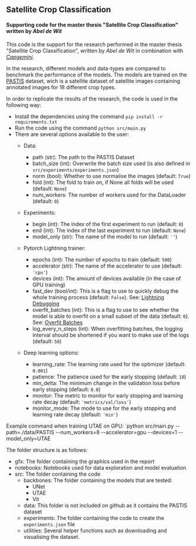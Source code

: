 ## Satellite Crop Classification
#### Supporting code for the master thesis "Satellite Crop Classification" written by _Abel de Wit_

This code is the support for the research performed in the master thesis "Satellite Crop Classification", written by _Abel de Wit_ in combination with [_Capgemini_](https://www.capgemini.com/service/digital-services/insights-data/).

In the research, different models and data-types are compared to benchmark the performance of the models.
The models are trained on the [PASTIS](https://github.com/VSainteuf/pastis-benchmark) dataset, wich is a satellite dataset of satellite images containing annotated images for 18 different crop types. 

In order to replicate the results of the research, the code is used in the following way:
* Install the dependencies using the command `pip install -r requirements.txt`
* Run the code using the command `python src/main.py`
* There are several options available to the user:
  * Data:
    * path (str): The path to the PASTIS Dataset
    * batch_size (int): Overwrite the batch size used (is also defined in `src/experiments/experiments.json`)
    * norm (bool): Whether to use normalise the images (default: `True`)
    * fold (int): The fold to train on, if None all folds will be used (default: `None`) 
    * num_workers: The number of workers used for the DataLoader (default: `0`)
    
  * Experiments:
    * begin (int): The index of the first experiment to run (default: `0`) 
    * end (int): The index of the last experiment to run (default: `None`) 
    * model_only (str): The name of the model to run (default: `''`) 
    
  * Pytorch Lightning trainer:
    * epochs (int): The number of epochs to train (default: `500`) 
    * accelerator (str): The name of the accelerator to use (default: `'cpu'`)
    * devices (int): The amount of devices available (in the case of GPU training)
    * fast_dev (bool/int): This is a flag to use to quickly debug the whole training process (default: `False`). See: 
    [Lightning Debugging](https://pytorch-lightning.readthedocs.io/en/stable/common/debugging.html#fast-dev-run)
    * overfit_batches (int): This is a flag to use to see whether the model is able to overfit on a small subset of the data (default: `0`). See: [Overfit Batches](https://pytorch-lightning.readthedocs.io/en/stable/common/debugging.html#make-model-overfit-on-subset-of-data)
    * log_every_n_steps (int): When overfitting batches, the logging interval should be shortened if you want to make use of the logs (default: `50`)
    
  * Deep learning options:
    * learning_rate: The learning rate used for the optimizer (default: `0.001`)
    * patience: The patience used for the early stopping (default: `10`)
    * min_delta: The minimum change in the validation loss before early stopping (default: `0.0`)
    * monitor: The metric to monitor for early stopping and learning rate decay (default: `'metrics/val/loss'`)
    * monitor_mode:  The mode to use for the early stopping and learning rate decay (default: `'min'`)

Example command when training UTAE on GPU:
`python src/main.py --path=./data/PASTIS --num_workers=8 --accelerator=gpu --devices=1 --model_only=UTAE

The folder structure is as follows:
* gfx: The folder containing the graphics used in the report
* notebooks: Notebooks used for data exploration and model evaluation
* src: The folder containing the code
  * backbones: The folder containing the models that are tested:
    * UNet
    * UTAE
    * Vit
  * data: This folder is not included on github as it contains the PASTIS dataset
  * experiments: The folder containing the code to create the `experiments.json` file
  * utilities: Several helper functions such as downloading and visualising the dataset.
